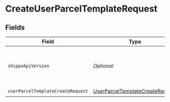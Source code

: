 # CreateUserParcelTemplateRequest


## Fields

| Field                                                                                         | Type                                                                                          | Required                                                                                      | Description                                                                                   | Example                                                                                       |
| --------------------------------------------------------------------------------------------- | --------------------------------------------------------------------------------------------- | --------------------------------------------------------------------------------------------- | --------------------------------------------------------------------------------------------- | --------------------------------------------------------------------------------------------- |
| `shippoApiVersion`                                                                            | *Optional<String>*                                                                            | :heavy_minus_sign:                                                                            | String used to pick a non-default API version to use                                          | 2018-02-08                                                                                    |
| `userParcelTemplateCreateRequest`                                                             | [UserParcelTemplateCreateRequest](../../models/components/UserParcelTemplateCreateRequest.md) | :heavy_check_mark:                                                                            | N/A                                                                                           |                                                                                               |